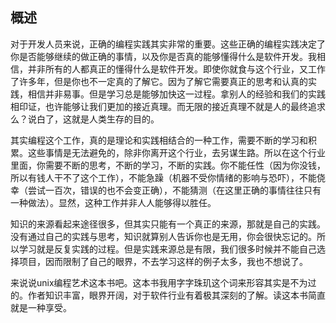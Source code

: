 概述
----
对于开发人员来说，正确的编程实践其实非常的重要。这些正确的编程实践决定了你是否能够继续的做正确的事情，以及你是否真的能够懂得什么是软件开发。我相信，并非所有的人都真正的懂得什么是软件开发。即使你就食与这个行业，又工作了许多年，但是你也不一定真的了解它。因为了解它需要真正的思考和认真的实践，相信并非易事。但是学习总是能够加快这一过程。拿别人的经验和我们的实践相印证，也许能够让我们更加的接近真理。而无限的接近真理不就是人的最终追求么？说白了，这就是人类生存的目的。

其实编程这个工作，真的是理论和实践相结合的一种工作，需要不断的学习和积累。这些事情是无法避免的，除非你离开这个行业，去另谋生路。所以在这个行业里面，你需要不断的思考，不断的学习，不断的实践。你不能任性（因为你没钱，所以有钱人干不了这个工作），不能急躁（机器不受你情绪的影响与恐吓），不能侥幸（尝试一百次，错误的也不会变正确），不能猜测（在这里正确的事情往往只有一种做法）。显然，这种工作并非人人能够得以胜任。

知识的来源看起来途径很多，但其实只能有一个真正的来源，那就是自己的实践。没有通过自己的实践与思考，知识就算别人告诉你也是无用，你会很快忘记的。所以学习就是反复实践的过程。但是实践来源总是有限，我们很多时候并不能自己选择项目，因而限制了自己的眼界，不去学习这样的例子太多，我也不想说了。

来说说unix编程艺术这本书吧。这本书我用字字珠玑这个词来形容其实是不为过的。作者知识丰富，眼界开阔，对于软件行业有着极其深刻的了解。读这本书简直就是一种享受。

